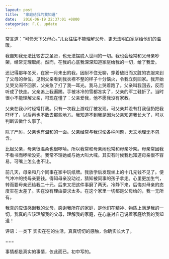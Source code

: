 ```yaml
---
layout: post
title:  "家庭给我的我知道"
date:   2016-06-19 22:37:01 +0800
categories: F.C. update
---
```

常言道：“可怜天下父母心。”儿女往往不能理解父母，更无法明白家庭给他们的温暖。

我自知我无法比较古之圣贤，也无法摆脱人世间的一切。我也会经常和父母亲吵架，经常无理取闹。然而，在我的心底我深深知道家庭给我的一切，给了我爱。

还记得那年冬天，在家一月未出的我，因耐不住无聊，穿着破旧而又脏的衣服来到了父母的单位。见到父亲看到我衣襟不整的样子十分恼火，令我立刻回家。我开始又哭又闹不回家，父亲急了打了我一耳光。我马上哭着跑了。父亲叫我回去，反而听成了快走。父亲追上我遍踢。手被冰冷的雪都冻实了，父亲的军工鞋折了。当时很小不能理解父亲，可现在懂了：父亲爱我，他不愿我没有家教。

父亲在我小时经常打我。只有一次我上游戏厅被发现，可父亲并没有打我但扔把我吓坏了，以后再也不敢去那些地方。我知道不到我是因为父亲知道我长大了，可以判断该做什么事了。

除了严厉，父亲也有温和的一面。父亲经常与我讨论各种问题，天文地理无不包含。

比起父亲，母亲很温柔也很啰嗦。所以我常和母亲闹也常和母亲吵架。母亲常因我不看书而啰嗦没完。我常不理她或与她大叫大喊。其实有时候我也知道母亲很不容易，可嘴上怎么也不让。

前几天，母亲和几个同事在家中玩纸牌。我放学后发现坐上的十几元钱不见了。便气冲冲的找母亲要钱。得知母亲没动过，猜知被同事的孩子拿走。心里更加生气，转而要母亲还给我二十元。后来又把这件事磨了两天。冷静下来，后悔对母亲的态度实在太差了。实在没有理由要求太多。在这个家里一切都是父母给的，我一无所有。

我真的应该感谢我的父母，感谢我所在的家庭，是他们在精神、物质上满足我的一切。我真的应该理解我的父母，理解我的家庭，在心底对自己说着家庭给我的我知道！

评语：一类下 实实在在的生活，真真切切的感触，你确实长大了。

===

事情都是真实的事情，仅此而已。初中写的。